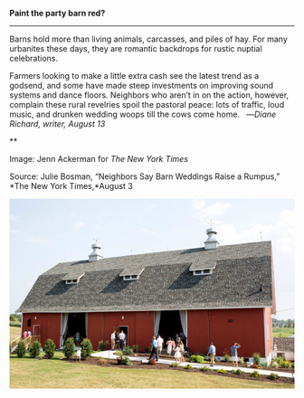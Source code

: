 **Paint the party barn red?**

****

Barns hold more than living animals, carcasses, and piles of hay. For many urbanites these days, they are romantic backdrops for rustic nuptial celebrations.

Farmers looking to make a little extra cash see the latest trend as a godsend, and some have made steep investments on improving sound systems and dance floors. Neighbors who aren’t in on the action, however, complain these rural revelries spoil the pastoral peace: lots of traffic, loud music, and drunken wedding woops till the cows come home.   —*Diane Richard, writer, August 13*

**

Image: Jenn Ackerman for *The New York Times*

Source: Julie Bosman, “Neighbors Say Barn Weddings Raise a Rumpus,” *The New York Times,*August 3

![](../images/14-08-13_66.46_BarnEDIT-1.jpeg)
